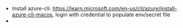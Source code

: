 - Install azure-cli:
https://learn.microsoft.com/en-us/cli/azure/install-azure-cli-macos, login with credential to populate env/secret file
- 